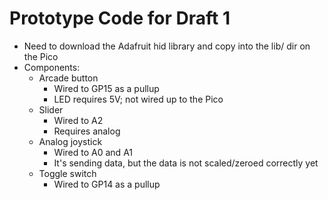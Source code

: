 # Prototype Code for Draft 1

* Need to download the Adafruit hid library and copy into the lib/ dir on the Pico
* Components: 
    * Arcade button
        * Wired to GP15 as a pullup 
        * LED requires 5V; not wired up to the Pico
    * Slider
        * Wired to A2
        * Requires analog
    * Analog joystick
        * Wired to A0 and A1
        * It's sending data, but the data is not scaled/zeroed correctly yet
    * Toggle switch
        * Wired to GP14 as a pullup

